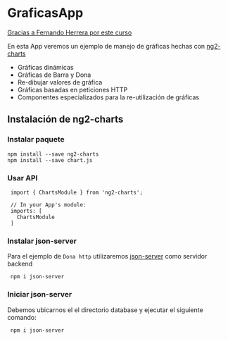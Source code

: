 # GraficasApp

[Gracias a Fernando Herrera por este curso](https://www.udemy.com/course/angular-fernando-herrera/learn/lecture/24268034#questions)

En esta App veremos un ejemplo de manejo de gráficas hechas con [ng2-charts](https://valor-software.com/ng2-charts/)

- Gráficas dinámicas
- Gráficas de Barra y Dona
- Re-dibujar valores de gráfica
- Gráficas basadas en peticiones HTTP
- Componentes especializados para la re-utilización de gráficas

## Instalación de ng2-charts

### Instalar paquete

``` code
npm install --save ng2-charts
npm install --save chart.js
```

### Usar API

``` code
 import { ChartsModule } from 'ng2-charts';

 // In your App's module:
 imports: [
   ChartsModule
 ]
```

### Instalar json-server

Para el ejemplo de `Dona http` utilizaremos [json-server](https://www.npmjs.com/package/json-server) como servidor backend

``` code
 npm i json-server

```

### Iniciar json-server

Debemos ubicarnos el el directorio database y ejecutar el siguiente comando:

``` code
 npm i json-server

```
